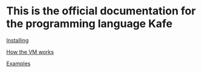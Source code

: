# This is the official documentation for the programming language Kafe

[Installing](installing.md)

[How the VM works](vm.md)

[Examples](examples.md)
